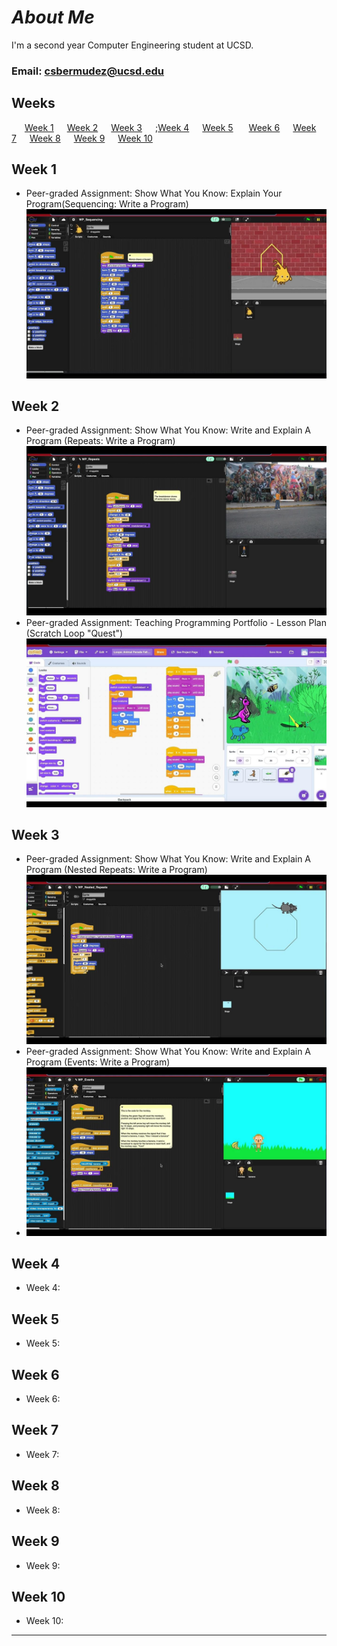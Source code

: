 # ***About Me*** 
I'm a second year Computer Engineering student at UCSD.
### Email:<tab><tab> csbermudez@ucsd.edu

## Weeks
&ensp;&ensp;&ensp;[Week 1](#Week-1)&ensp;&ensp;&ensp;[Week 2](#Week-2)&ensp;&ensp;&ensp;[Week 3](#Week-3)&ensp;&ensp;&ensp;;[Week 4](#Week-4)&ensp;&ensp;&ensp;[Week 5](#Week-5)&ensp;&ensp;&ensp;
[Week 6](#Week-6)&ensp;&ensp;&ensp;[Week 7](#Week-7)&ensp;&ensp;&ensp;[Week 8](#Week-8)&ensp;&ensp;&ensp;[Week 9](#Week-9)&ensp;&ensp;&ensp;[Week 10](#Week-10)&ensp;&ensp;&ensp;
## Week 1
- Peer-graded Assignment: Show What You Know: Explain Your Program(Sequencing: Write a Program)\
  [![video1](Videos/Week1Thumbnail.jpeg)](https://youtu.be/r_KaFcWlwTU)
  
## Week 2
- Peer-graded Assignment: Show What You Know: Write and Explain A Program (Repeats: Write a Program)\
   [![video1](Videos/Week2_BreakDanceThumbnail.jpeg)](https://youtu.be/9pur8F_XCYE)
- Peer-graded Assignment: Teaching Programming Portfolio - Lesson Plan (Scratch Loop "Quest")
   [![video2](Videos/Week2_ScratchQuest.jpeg)](https://youtu.be/Wecll1mUuf0)
  
## Week 3
- Peer-graded Assignment: Show What You Know: Write and Explain A Program (Nested Repeats: Write a Program)\
  [![video1](Videos/Nested_Repeats_Write_a_Program_Thumbnail.jpeg)](https://www.youtube.com/watch?v=hbWhVI-q1OI)
- Peer-graded Assignment: Show What You Know: Write and Explain A Program (Events: Write a Program)
- [![video2](Videos/Events_Write_a_Program_Thumbnail.jpeg)](https://www.youtube.com/watch?v=UJJJ8MB6-bY)
  
## Week 4
- Week 4:
  
## Week 5
- Week 5:

## Week 6
- Week 6:
  
## Week 7
- Week 7:

## Week 8
- Week 8:
  
## Week 9
- Week 9:
  
## Week 10
- Week 10:
  
---
